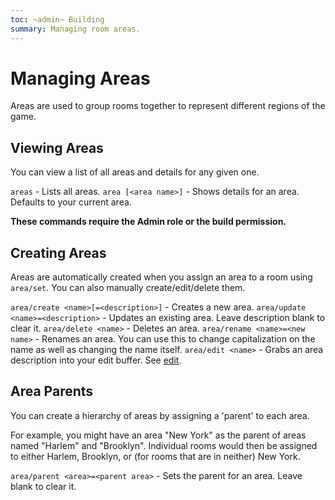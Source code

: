 ```yaml
---
toc: ~admin~ Building
summary: Managing room areas.
---
```

# Managing Areas

Areas are used to group rooms together to represent different regions of the game.

## Viewing Areas

You can view a list of all areas and details for any given one.

`areas` - Lists all areas.
`area [<area name>]` - Shows details for an area.  Defaults to your current area.

**These commands require the Admin role or the build permission.**
## Creating Areas

Areas are automatically created when you assign an area to a room using `area/set`.  You can also manually create/edit/delete them.

`area/create <name>[=<description>]` - Creates a new area.
`area/update <name>=<description>` - Updates an existing area.  Leave description blank to clear it.
`area/delete <name>` - Deletes an area.
`area/rename <name>=<new name>` - Renames an area.  You can use this to change capitalization on the name as well as changing the name itself.
`area/edit <name>` - Grabs an area description into your edit buffer. See [edit](/help/edit).

## Area Parents

You can create a hierarchy of areas by assigning a 'parent' to each area.

For example, you might have an area "New York" as the parent of areas named "Harlem" and "Brooklyn".  Individual rooms would then be assigned to either Harlem, Brooklyn, or (for rooms that are in neither) New York.

`area/parent <area>=<parent area>` - Sets the parent for an area.  Leave blank to clear it.
